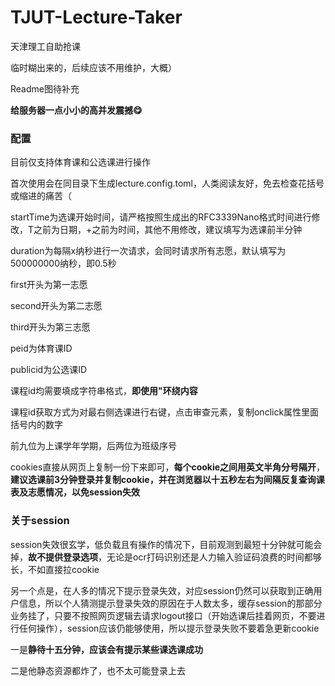 # TJUT-Lecture-Taker
天津理工自助抢课

临时糊出来的，后续应该不用维护，大概）

Readme图待补充

**给服务器一点小小的高并发震撼😋**

### 配置
目前仅支持体育课和公选课进行操作

首次使用会在同目录下生成lecture.config.toml，人类阅读友好，免去检查花括号或缩进的痛苦（

startTime为选课开始时间，请严格按照生成出的RFC3339Nano格式时间进行修改，T之前为日期，+之前为时间，其他不用修改，建议填写为选课前半分钟

duration为每隔x纳秒进行一次请求，会同时请求所有志愿，默认填写为500000000纳秒，即0.5秒

first开头为第一志愿

second开头为第二志愿

third开头为第三志愿

peid为体育课ID

publicid为公选课ID

课程id均需要填成字符串格式，**即使用"环绕内容**

课程id获取方式为对最右侧选课进行右键，点击审查元素，复制onclick属性里面括号内的数字

前九位为上课学年学期，后两位为班级序号

cookies直接从网页上复制一份下来即可，**每个cookie之间用英文半角分号隔开**，**建议选课前3分钟登录并复制cookie，并在浏览器以十五秒左右为间隔反复查询课表及志愿情况，以免session失效**

### 关于session
session失效很玄学，低负载且有操作的情况下，目前观测到最短十分钟就可能会掉，**故不提供登录选项**，无论是ocr打码识别还是人力输入验证码浪费的时间都够长，不如直接拉cookie

另一个点是，在人多的情况下提示登录失效，对应session仍然可以获取到正确用户信息，所以个人猜测提示登录失效的原因在于人数太多，缓存session的那部分业务挂了，只要不按照网页逻辑去请求logout接口（开始选课后挂着网页，不要进行任何操作），session应该仍能够使用，所以提示登录失败不要着急更新cookie

一是**静待十五分钟，应该会有提示某些课选课成功**

二是他静态资源都炸了，也不太可能登录上去









